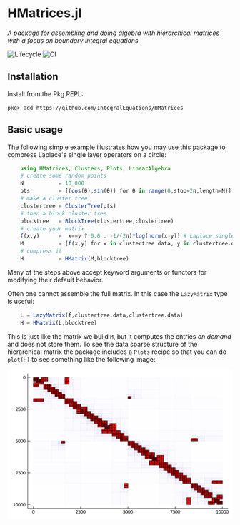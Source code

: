 # HMatrices.jl

*A package for assembling and doing algebra with hierarchical matrices with a focus on boundary integral equations* 

![Lifecycle](https://img.shields.io/badge/lifecycle-maturing-blue.svg)
![CI](https://github.com/IntegralEquations/HMatrices/workflows/CI/badge.svg?branch=master)

## Installation
Install from the Pkg REPL:
```
pkg> add https://github.com/IntegralEquations/HMatrices
```
## Basic usage

The following simple example illustrates how you may use this package to compress Laplace's single layer operators on a circle:
```julia
    using HMatrices, Clusters, Plots, LinearAlgebra
    # create some random points
    N           = 10_000 
    pts         = [(cos(θ),sin(θ)) for θ in range(0,stop=2π,length=N)]
    # make a cluster tree
    clustertree = ClusterTree(pts)
    # then a block cluster tree
    blocktree   = BlockTree(clustertree,clustertree)
    # create your matrix
    f(x,y)      =  x==y ? 0.0 : -1/(2π)*log(norm(x-y)) # Laplace single layer kernels in 2d
    M           = [f(x,y) for x in clustertree.data, y in clustertree.data]
    # compress it
    H           = HMatrix(M,blocktree)
```
Many of the steps above accept keyword arguments or functors for modifying their default behavior.

Often one cannot assemble the full matrix. In this case the `LazyMatrix` type is useful:
```julia
    L = LazyMatrix(f,clustertree.data,clustertree.data)
    H = HMatrix(L,blocktree)
```
This is just like the matrix we build `M`, but it computes the entries *on demand* and does not store them. To see the data sparse structure of the hierarchical matrix the package includes a `Plots` recipe so that you can do `plot(H)` to see something like the following image:

![HMatrix](docs/figures/hmatrix.png "HMatrix")
